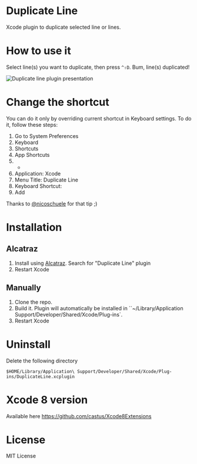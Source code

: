 Duplicate Line
=========

Xcode plugin to duplicate selected line or lines.

# How to use it

Select line(s) you want to duplicate, then press `^⇧D`. Bum, line(s) duplicated!

![Duplicate line plugin presentation](https://raw.github.com/castus/xcode-duplicate-line/master/screenshot/presentation.gif)

# Change the shortcut

You can do it only by overriding current shortcut in Keyboard settings. To do it, follow these steps:
1. Go to System Preferences
2. Keyboard
3. Shortcuts
4. App Shortcuts
5. +
6. Application: Xcode
7. Menu Title: Duplicate Line
8. Keyboard Shortcut:
9. Add

Thanks to [@nicoschuele](https://github.com/nicoschuele) for that tip ;)

# Installation

## Alcatraz
1. Install using [Alcatraz](http://mneorr.github.io/Alcatraz/). Search for "Duplicate Line" plugin
2. Restart Xcode

## Manually

1. Clone the repo.
2. Build it. Plugin will automatically be installed in ``~/Library/Application Support/Developer/Shared/Xcode/Plug-ins`.
3. Restart Xcode

# Uninstall

Delete the following directory

```
$HOME/Library/Application\ Support/Developer/Shared/Xcode/Plug-ins/DuplicateLine.xcplugin
```

# Xcode 8 version
Available here https://github.com/castus/Xcode8Extensions


# License
MIT License
